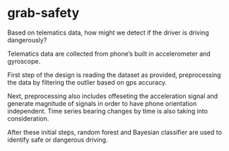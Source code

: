# grab-safety
Based on telematics data, how might we detect if the driver is driving dangerously?

Telematics data are collected from phone’s built in accelerometer and gyroscope.

First step of the design is reading the dataset as provided, preprocessing the data by filtering the outlier based on gps accuracy.

Next, preprocessing also includes offeseting the acceleration signal and generate magnitude of signals in order to have phone orientation independent. 
Time series bearing changes by time is also taking into consideration. 

After these initial steps, random forest and Bayesian classifier are used to identify safe or dangerous driving.

